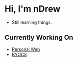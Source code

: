 # Hi, I'm nDrew
 - Still learning things. 
## Currently Working On
 - [Personal Web](https://github.com/nDrewwo/ndrew.sk)
 - [BYOCS](https://github.com/nDrewwo/BYOCS)

